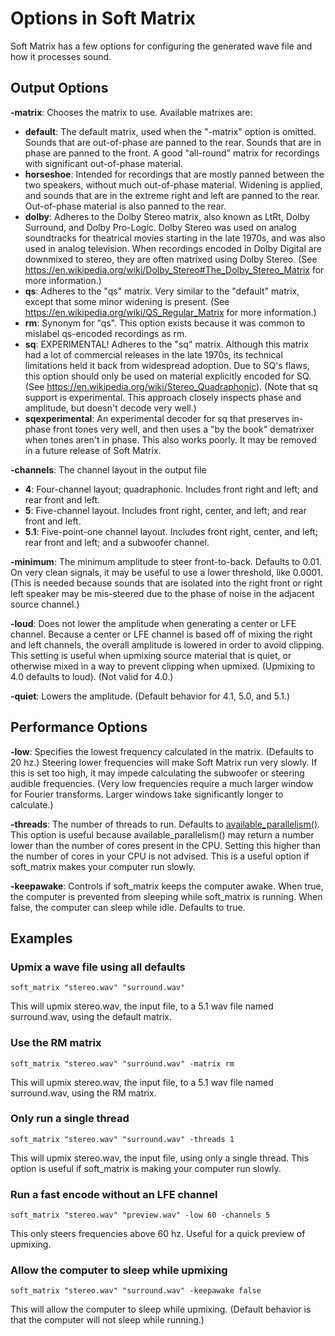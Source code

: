 # Options in Soft Matrix

Soft Matrix has a few options for configuring the generated wave file and how it processes sound.

## Output Options

**-matrix**: Chooses the matrix to use. Available matrixes are:

- **default**: The default matrix, used when the "-matrix" option is omitted. Sounds that are out-of-phase are panned to the rear. Sounds that are in phase are panned to the front. A good "all-round" matrix for recordings with significant out-of-phase material.
- **horseshoe**: Intended for recordings that are mostly panned between the two speakers, without much out-of-phase material. Widening is applied, and sounds that are in the extreme right and left are panned to the rear. Out-of-phase material is also panned to the rear.
- **dolby**: Adheres to the Dolby Stereo matrix, also known as LtRt, Dolby Surround, and Dolby Pro-Logic. Dolby Stereo was used on analog soundtracks for theatrical movies starting in the late 1970s, and was also used in analog television. When recordings encoded in Dolby Digital are downmixed to stereo, they are often matrixed using Dolby Stereo. (See <https://en.wikipedia.org/wiki/Dolby_Stereo#The_Dolby_Stereo_Matrix> for more information.)
- **qs**: Adheres to the "qs" matrix. Very similar to the "default" matrix, except that some minor widening is present. (See <https://en.wikipedia.org/wiki/QS_Regular_Matrix> for more information.)
- **rm**: Synonym for "qs". This option exists because it was common to mislabel qs-encoded recordings as rm.
- **sq**: EXPERIMENTAL! Adheres to the "sq" matrix. Although this matrix had a lot of commercial releases in the late 1970s, its technical limitations held it back from widespread adoption. Due to SQ's flaws, this option should only be used on material explicitly encoded for SQ. (See <https://en.wikipedia.org/wiki/Stereo_Quadraphonic>). (Note that sq support is experimental. This approach closely inspects phase and amplitude, but doesn't decode very well.)
- **sqexperimental**: An experimental decoder for sq that preserves in-phase front tones very well, and then uses a "by the book" dematrixer when
tones aren't in phase. This also works poorly. It may be removed in a future release of Soft Matrix.

**-channels**: The channel layout in the output file

- **4**: Four-channel layout; quadraphonic. Includes front right and left; and rear front and left.
- **5**: Five-channel layout. Includes front right, center, and left; and rear front and left.
- **5.1**: Five-point-one channel layout. Includes front right, center, and left; rear front and left; and a subwoofer channel.

**-minimum**: The minimum amplitude to steer front-to-back. Defaults to 0.01. On very clean signals, it may be useful to use a lower
threshold, like 0.0001. (This is needed because sounds that are isolated into the right front or right left speaker may be mis-steered due to the phase of noise in the adjacent source channel.)

**-loud**: Does not lower the amplitude when generating a center or LFE channel. Because a center or LFE channel is based off of mixing the right and left channels, the overall amplitude is lowered in order to avoid clipping. This setting is useful when upmixing source material that is quiet, or otherwise mixed in a way to prevent clipping when upmixed. (Upmixing to 4.0 defaults to loud). (Not valid for 4.0.)

**-quiet**: Lowers the amplitude. (Default behavior for 4.1, 5.0, and 5.1.)

## Performance Options

**-low**: Specifies the lowest frequency calculated in the matrix. (Defaults to 20 hz.) Steering lower frequencies will make Soft Matrix run very slowly. If this is set too high, it may impede calculating the subwoofer or steering audible frequencies. (Very low frequencies require a much larger window for Fourier transforms. Larger windows take significantly longer to calculate.)

**-threads**: The number of threads to run. Defaults to [available_parallelism()](https://doc.rust-lang.org/stable/std/thread/fn.available_parallelism.html). This option is useful because available_parallelism() may return a number lower than the number of cores present in the CPU. Setting this higher than the number of cores in your CPU is not advised. This is a useful option if soft_matrix makes your computer run slowly.

**-keepawake**: Controls if soft_matrix keeps the computer awake. When true, the computer is prevented from sleeping while soft_matrix is running. When false, the computer can sleep while idle. Defaults to true.

## Examples

### Upmix a wave file using all defaults

    soft_matrix "stereo.wav" "surround.wav"

This will upmix stereo.wav, the input file, to a 5.1 wav file named surround.wav, using the default matrix.

### Use the RM matrix

    soft_matrix "stereo.wav" "surround.wav" -matrix rm

This will upmix stereo.wav, the input file, to a 5.1 wav file named surround.wav, using the RM matrix.

### Only run a single thread

    soft_matrix "stereo.wav" "surround.wav" -threads 1

This will upmix stereo.wav, the input file, using only a single thread. This option is useful if soft_matrix is making your computer run slowly.

### Run a fast encode without an LFE channel

    soft_matrix "stereo.wav" "preview.wav" -low 60 -channels 5

This only steers frequencies above 60 hz. Useful for a quick preview of upmixing.

### Allow the computer to sleep while upmixing

    soft_matrix "stereo.wav" "surround.wav" -keepawake false

This will allow the computer to sleep while upmixing. (Default behavior is that the computer will not sleep while running.)
